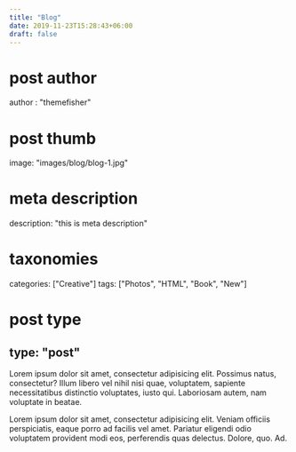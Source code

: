 ```yaml
---
title: "Blog"
date: 2019-11-23T15:28:43+06:00
draft: false
---
```

# post author
author : "themefisher"

# post thumb
image: "images/blog/blog-1.jpg"

# meta description
description: "this is meta description"

# taxonomies
categories: ["Creative"]
tags: ["Photos", "HTML", "Book", "New"]
# post type
type: "post"
---


Lorem ipsum dolor sit amet, consectetur adipisicing elit. Possimus natus, consectetur? Illum libero vel
nihil nisi quae, voluptatem, sapiente necessitatibus distinctio voluptates, iusto qui. Laboriosam autem,
nam voluptate in beatae.

Lorem ipsum dolor sit amet, consectetur adipisicing elit. Veniam officiis perspiciatis, eaque porro ad
facilis vel amet. Pariatur eligendi odio voluptatem provident modi eos, perferendis quas delectus.
Dolore, quo. Ad.
